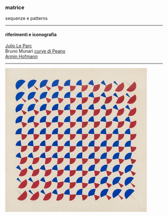 ### matrice
sequenze e patterns  

***

#### riferimenti e iconografia
[Julio Le Parc](https://it.wikipedia.org/wiki/Julio_Le_Parc)  
Bruno Munari [curve di Peano](https://www.google.com/search?q=munari+peano+curve&sxsrf=ALeKk03xhLYpOSdM-kQADgK-tqQqil0LYg:1615458040374&source=lnms&tbm=isch&sa=X&ved=2ahUKEwjkjJWVgqjvAhUUQEEAHUnhAKEQ_AUoAXoECA8QAw&cshid=1615458070957279&biw=1280&bih=798)  
[Armin Hofmann](https://en.wikipedia.org/wiki/Armin_Hofmann)  

***

![mutations](img/leParc_mutations.png?raw=true)

